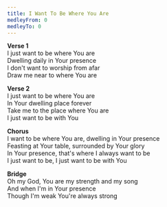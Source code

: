```yaml
---
title: I Want To Be Where You Are
medleyFrom: 0
medleyTo: 0
---
```


**Verse 1**  
I just want to be where You are  
Dwelling daily in Your presence  
I don't want to worship from afar  
Draw me near to where You are

**Verse 2**  
I just want to be where You are  
In Your dwelling place forever  
Take me to the place where You are  
I just want to be with You

**Chorus**  
I want to be where You are, dwelling in Your presence  
Feasting at Your table, surrounded by Your glory  
In Your presence, that's where I always want to be  
I just want to be, I just want to be with You

**Bridge**  
Oh my God, You are my strength and my song  
And when I'm in Your presence  
Though I'm weak You're always strong
